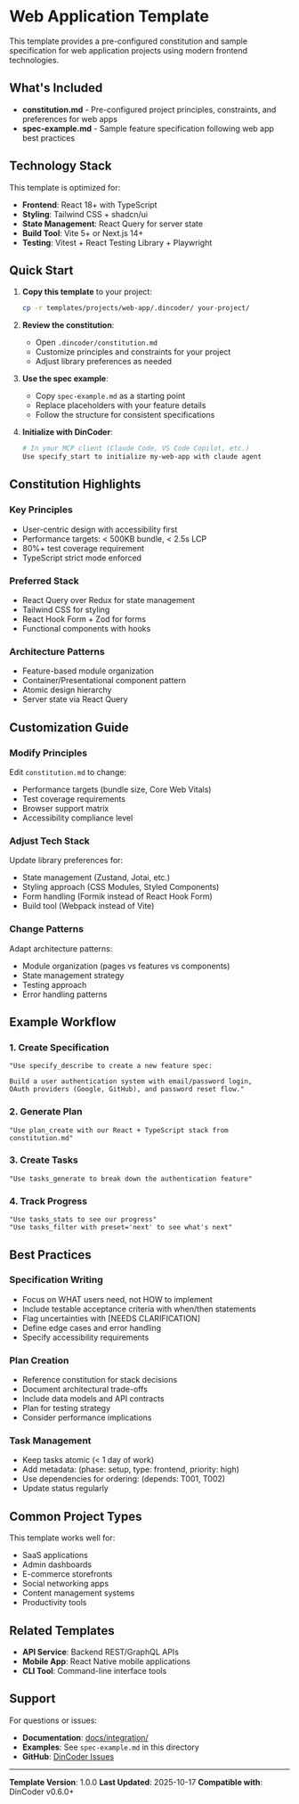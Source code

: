 # Web Application Template

This template provides a pre-configured constitution and sample specification for web application projects using modern frontend technologies.

## What's Included

- **constitution.md** - Pre-configured project principles, constraints, and preferences for web apps
- **spec-example.md** - Sample feature specification following web app best practices

## Technology Stack

This template is optimized for:
- **Frontend**: React 18+ with TypeScript
- **Styling**: Tailwind CSS + shadcn/ui
- **State Management**: React Query for server state
- **Build Tool**: Vite 5+ or Next.js 14+
- **Testing**: Vitest + React Testing Library + Playwright

## Quick Start

1. **Copy this template** to your project:
   ```bash
   cp -r templates/projects/web-app/.dincoder/ your-project/
   ```

2. **Review the constitution**:
   - Open `.dincoder/constitution.md`
   - Customize principles and constraints for your project
   - Adjust library preferences as needed

3. **Use the spec example**:
   - Copy `spec-example.md` as a starting point
   - Replace placeholders with your feature details
   - Follow the structure for consistent specifications

4. **Initialize with DinCoder**:
   ```bash
   # In your MCP client (Claude Code, VS Code Copilot, etc.)
   Use specify_start to initialize my-web-app with claude agent
   ```

## Constitution Highlights

### Key Principles
- User-centric design with accessibility first
- Performance targets: < 500KB bundle, < 2.5s LCP
- 80%+ test coverage requirement
- TypeScript strict mode enforced

### Preferred Stack
- React Query over Redux for state management
- Tailwind CSS for styling
- React Hook Form + Zod for forms
- Functional components with hooks

### Architecture Patterns
- Feature-based module organization
- Container/Presentational component pattern
- Atomic design hierarchy
- Server state via React Query

## Customization Guide

### Modify Principles
Edit `constitution.md` to change:
- Performance targets (bundle size, Core Web Vitals)
- Test coverage requirements
- Browser support matrix
- Accessibility compliance level

### Adjust Tech Stack
Update library preferences for:
- State management (Zustand, Jotai, etc.)
- Styling approach (CSS Modules, Styled Components)
- Form handling (Formik instead of React Hook Form)
- Build tool (Webpack instead of Vite)

### Change Patterns
Adapt architecture patterns:
- Module organization (pages vs features vs components)
- State management strategy
- Testing approach
- Error handling patterns

## Example Workflow

### 1. Create Specification
```
"Use specify_describe to create a new feature spec:

Build a user authentication system with email/password login,
OAuth providers (Google, GitHub), and password reset flow."
```

### 2. Generate Plan
```
"Use plan_create with our React + TypeScript stack from constitution.md"
```

### 3. Create Tasks
```
"Use tasks_generate to break down the authentication feature"
```

### 4. Track Progress
```
"Use tasks_stats to see our progress"
"Use tasks_filter with preset='next' to see what's next"
```

## Best Practices

### Specification Writing
- Focus on WHAT users need, not HOW to implement
- Include testable acceptance criteria with when/then statements
- Flag uncertainties with [NEEDS CLARIFICATION]
- Define edge cases and error handling
- Specify accessibility requirements

### Plan Creation
- Reference constitution for stack decisions
- Document architectural trade-offs
- Include data models and API contracts
- Plan for testing strategy
- Consider performance implications

### Task Management
- Keep tasks atomic (< 1 day of work)
- Add metadata: (phase: setup, type: frontend, priority: high)
- Use dependencies for ordering: (depends: T001, T002)
- Update status regularly

## Common Project Types

This template works well for:
- SaaS applications
- Admin dashboards
- E-commerce storefronts
- Social networking apps
- Content management systems
- Productivity tools

## Related Templates

- **API Service**: Backend REST/GraphQL APIs
- **Mobile App**: React Native mobile applications
- **CLI Tool**: Command-line interface tools

## Support

For questions or issues:
- **Documentation**: [docs/integration/](../../docs/integration/)
- **Examples**: See `spec-example.md` in this directory
- **GitHub**: [DinCoder Issues](https://github.com/flight505/mcp-dincoder/issues)

---

**Template Version**: 1.0.0
**Last Updated**: 2025-10-17
**Compatible with**: DinCoder v0.6.0+
